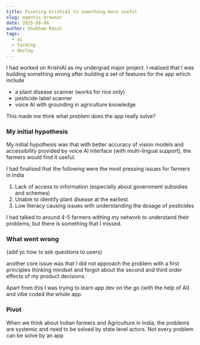 ```yaml
---
title: Pivoting KrishiAI to something more useful
slug: agentic-browser
date: 2025-06-06
author: Shubham Rasal
tags:
  - ai
  - farming
  - devlog
---
```

I had worked on KrishiAI as my undergrad major project. I realised that I was building something wrong after building a set of features for the app which include

- a plant disease scanner (works for rice only)
- pesticide label scanner
- voice AI with grounding in agriculture knowledge

This made me think what problem does the app really solve? 

### My initial hypothesis

My initial hypothesis was that with better accuracy of vision models and accessibility provided by voice AI interface (with multi-lingual support), the farmers would find it useful. 

I had finalised that the following were the most pressing issues for farmers in India 

1. Lack of access to information (especially about government subsidies and schemes)
2. Unable to identify plant disease at the earliest
3. Low literacy causing issues with understanding the dosage of pesticides

I had talked to around 4-5 farmers withing my network to understand their problems, but there is something that I missed.

### What went wrong

{add yc how to ask questions to users}

another core issue was that I did not approach the problem with a first principles thinking mindset and forgot about the second and third order effects of my product decisions.

Apart from this I was trying to learn app dev on the go (with the help of AI) and vibe coded the whole app. 

### Pivot

When we think about Indian farmers and Agriculture in India, the problems are systemic and need to be solved by state level actors. Not every problem can be solve by an app 


